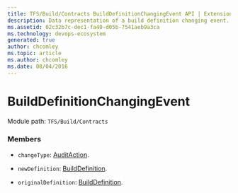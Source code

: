 ```yaml
---
title: TFS/Build/Contracts BuildDefinitionChangingEvent API | Extensions for Azure DevOps Services
description: Data representation of a build definition changing event.
ms.assetid: 02c32b7c-dec1-fa40-d05b-7541aeb9a3ca
ms.technology: devops-ecosystem
generated: true
author: chcomley
ms.topic: article
ms.author: chcomley
ms.date: 08/04/2016
---
```


# BuildDefinitionChangingEvent

Module path: `TFS/Build/Contracts`


### Members

* `changeType`: [AuditAction](./AuditAction.md). 

* `newDefinition`: [BuildDefinition](./BuildDefinition.md). 

* `originalDefinition`: [BuildDefinition](./BuildDefinition.md). 

